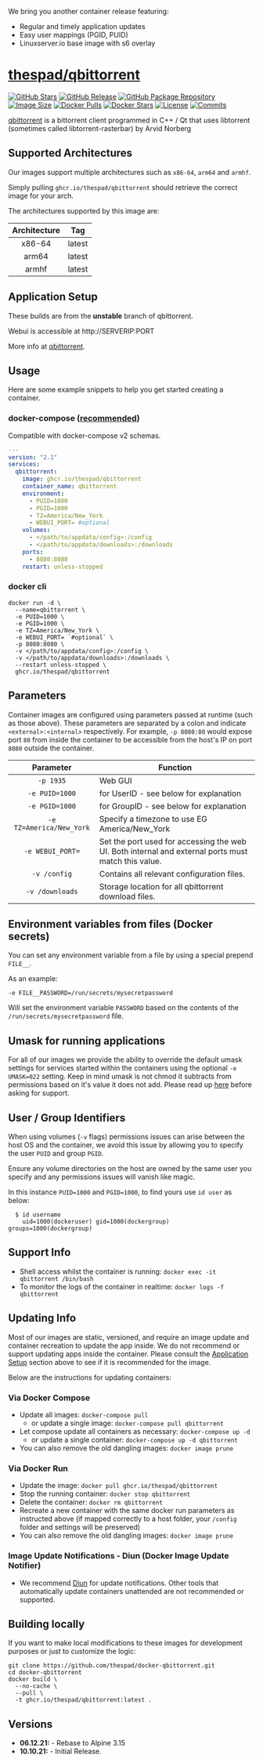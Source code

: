We bring you another container release featuring:

* Regular and timely application updates
* Easy user mappings (PGID, PUID)
* Linuxserver.io base image with s6 overlay

# [thespad/qbittorrent](https://github.com/thespad/docker-qbittorrent)

[![GitHub Stars](https://img.shields.io/github/stars/thespad/docker-qbittorrent.svg?color=94398d&labelColor=555555&logoColor=ffffff&style=for-the-badge&logo=github)](https://github.com/thespad/docker-qbittorrent)
[![GitHub Release](https://img.shields.io/github/release/thespad/docker-qbittorrent.svg?color=94398d&labelColor=555555&logoColor=ffffff&style=for-the-badge&logo=github)](https://github.com/thespad/docker-qbittorrent/releases)
[![GitHub Package Repository](https://img.shields.io/static/v1.svg?color=94398d&labelColor=555555&logoColor=ffffff&style=for-the-badge&label=thespad&message=GitHub%20Package&logo=github)](https://github.com/thespad/docker-qbittorrent/packages)
[![Image Size](https://img.shields.io/docker/image-size/thespad/qbittorrent/latest?color=94398d&labelColor=555555&logoColor=ffffff&style=for-the-badge&label=Size)](#)
[![Docker Pulls](https://img.shields.io/docker/pulls/thespad/qbittorrent.svg?color=94398d&labelColor=555555&logoColor=ffffff&style=for-the-badge&label=pulls&logo=docker)](https://hub.docker.com/r/thespad/qbittorrent)
[![Docker Stars](https://img.shields.io/docker/stars/thespad/qbittorrent.svg?color=94398d&labelColor=555555&logoColor=ffffff&style=for-the-badge&label=stars&logo=docker)](https://hub.docker.com/r/thespad/qbittorrent)
[![License](https://img.shields.io/github/license/thespad/docker-qbittorrent?color=94398d&logo=Github&logoColor=ffffff&style=for-the-badge)](#)
[![Commits](https://img.shields.io/github/commits-since/thespad/docker-qbittorrent/latest?color=94398d&include_prereleases&logo=github&style=for-the-badge)](#)

[qbittorrent](https://github.com/qbittorrent/qbittorrent/) is a bittorrent client programmed in C++ / Qt that uses libtorrent (sometimes called libtorrent-rasterbar) by Arvid Norberg

## Supported Architectures

Our images support multiple architectures such as `x86-64`, `arm64` and `armhf`.

Simply pulling `ghcr.io/thespad/qbittorrent` should retrieve the correct image for your arch.

The architectures supported by this image are:

| Architecture | Tag |
| :----: | --- |
| x86-64 | latest |
| arm64 | latest |
| armhf | latest |

## Application Setup

These builds are from the **unstable** branch of qbittorrent.

Webui is accessible at http://SERVERIP:PORT

More info at [qbittorrent](https://github.com/qbittorrent/qbittorrent/).

## Usage

Here are some example snippets to help you get started creating a container.

### docker-compose ([recommended](https://docs.linuxserver.io/general/docker-compose))

Compatible with docker-compose v2 schemas.

```yaml
---
version: "2.1"
services:
  qbittorrent:
    image: ghcr.io/thespad/qbittorrent
    container_name: qbittorrent
    environment:
      - PUID=1000
      - PGID=1000
      - TZ=America/New_York
      - WEBUI_PORT= #optional
    volumes:
      - </path/to/appdata/config>:/config
      - </path/to/appdata/downloads>:/downloads
    ports:
      - 8080:8080
    restart: unless-stopped
```

### docker cli

```shell
docker run -d \
  --name=qbittorrent \
  -e PUID=1000 \
  -e PGID=1000 \
  -e TZ=America/New_York \
  -e WEBUI_PORT= `#optional` \
  -p 8080:8080 \
  -v </path/to/appdata/config>:/config \
  -v </path/to/appdata/downloads>:/downloads \
  --restart unless-stopped \
  ghcr.io/thespad/qbittorrent
```

## Parameters

Container images are configured using parameters passed at runtime (such as those above). These parameters are separated by a colon and indicate `<external>:<internal>` respectively. For example, `-p 8080:80` would expose port `80` from inside the container to be accessible from the host's IP on port `8080` outside the container.

| Parameter | Function |
| :----: | --- |
| `-p 1935` | Web GUI |
| `-e PUID=1000` | for UserID - see below for explanation |
| `-e PGID=1000` | for GroupID - see below for explanation |
| `-e TZ=America/New_York` | Specify a timezone to use EG America/New_York |
| `-e WEBUI_PORT=` | Set the port used for accessing the web UI. Both internal and external ports must match this value. |
| `-v /config` | Contains all relevant configuration files. |
| `-v /downloads` | Storage location for all qbittorrent download files. |

## Environment variables from files (Docker secrets)

You can set any environment variable from a file by using a special prepend `FILE__`.

As an example:

```shell
-e FILE__PASSWORD=/run/secrets/mysecretpassword
```

Will set the environment variable `PASSWORD` based on the contents of the `/run/secrets/mysecretpassword` file.

## Umask for running applications

For all of our images we provide the ability to override the default umask settings for services started within the containers using the optional `-e UMASK=022` setting.
Keep in mind umask is not chmod it subtracts from permissions based on it's value it does not add. Please read up [here](https://en.wikipedia.org/wiki/Umask) before asking for support.

## User / Group Identifiers

When using volumes (`-v` flags) permissions issues can arise between the host OS and the container, we avoid this issue by allowing you to specify the user `PUID` and group `PGID`.

Ensure any volume directories on the host are owned by the same user you specify and any permissions issues will vanish like magic.

In this instance `PUID=1000` and `PGID=1000`, to find yours use `id user` as below:

```shell
  $ id username
    uid=1000(dockeruser) gid=1000(dockergroup) groups=1000(dockergroup)
```

## Support Info

* Shell access whilst the container is running: `docker exec -it qbittorrent /bin/bash`
* To monitor the logs of the container in realtime: `docker logs -f qbittorrent`

## Updating Info

Most of our images are static, versioned, and require an image update and container recreation to update the app inside. We do not recommend or support updating apps inside the container. Please consult the [Application Setup](#application-setup) section above to see if it is recommended for the image.

Below are the instructions for updating containers:

### Via Docker Compose

* Update all images: `docker-compose pull`
  * or update a single image: `docker-compose pull qbittorrent`
* Let compose update all containers as necessary: `docker-compose up -d`
  * or update a single container: `docker-compose up -d qbittorrent`
* You can also remove the old dangling images: `docker image prune`

### Via Docker Run

* Update the image: `docker pull ghcr.io/thespad/qbittorrent`
* Stop the running container: `docker stop qbittorrent`
* Delete the container: `docker rm qbittorrent`
* Recreate a new container with the same docker run parameters as instructed above (if mapped correctly to a host folder, your `/config` folder and settings will be preserved)
* You can also remove the old dangling images: `docker image prune`

### Image Update Notifications - Diun (Docker Image Update Notifier)

* We recommend [Diun](https://crazymax.dev/diun/) for update notifications. Other tools that automatically update containers unattended are not recommended or supported.

## Building locally

If you want to make local modifications to these images for development purposes or just to customize the logic:

```shell
git clone https://github.com/thespad/docker-qbittorrent.git
cd docker-qbittorrent
docker build \
  --no-cache \
  --pull \
  -t ghcr.io/thespad/qbittorrent:latest .
```

## Versions

* **06.12.21:** - Rebase to Alpine 3.15
* **10.10.21:** - Initial Release.
